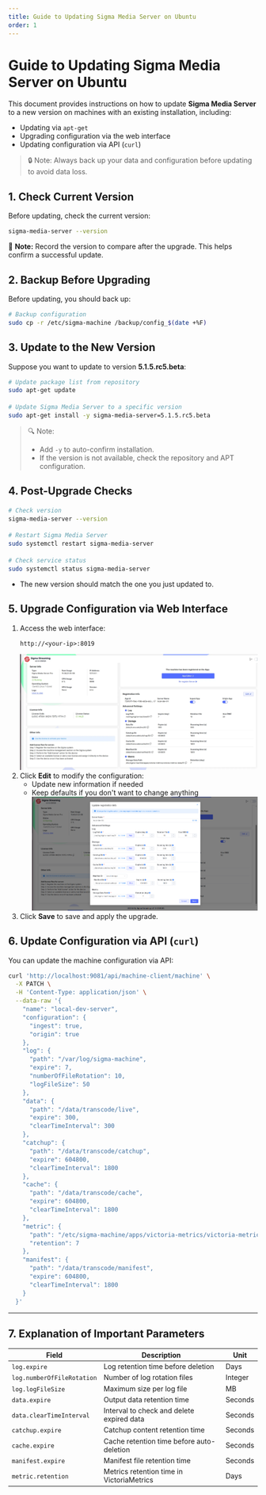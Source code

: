 ```yaml
---
title: Guide to Updating Sigma Media Server on Ubuntu
order: 1
---
```



# Guide to Updating Sigma Media Server on Ubuntu
This document provides instructions on how to update **Sigma Media Server** to a new version on machines with an existing installation, including:

- Updating via `apt-get`
- Upgrading configuration via the web interface
- Updating configuration via API (`curl`)

> 🔒 Note: Always back up your data and configuration before updating to avoid data loss.


## 1. Check Current Version

Before updating, check the current version:

```bash
sigma-media-server --version

```

📝 **Note:** Record the version to compare after the upgrade. This helps confirm a successful update.


## 2. Backup Before Upgrading

Before updating, you should back up:

```bash
# Backup configuration
sudo cp -r /etc/sigma-machine /backup/config_$(date +%F)

```


## 3. Update to the New Version

Suppose you want to update to version **5.1.5.rc5.beta**:

```bash
# Update package list from repository
sudo apt-get update

# Update Sigma Media Server to a specific version
sudo apt-get install -y sigma-media-server=5.1.5.rc5.beta

```

> 🔍 Note:
> 
> - Add `-y` to auto-confirm installation.
> - If the version is not available, check the repository and APT configuration.


## 4. Post-Upgrade Checks

```bash
# Check version
sigma-media-server --version

# Restart Sigma Media Server
sudo systemctl restart sigma-media-server

# Check service status
sudo systemctl status sigma-media-server

```

- The new version should match the one you just updated to.


## 5. Upgrade Configuration via Web Interface

1. Access the web interface:
    ```
    http://<your-ip>:8019
    ```
   ![image.png](../../../vi/sigma-media-server/image/08-update-version/portal.png)
2. Click **Edit** to modify the configuration:
    - Update new information if needed
    - Keep defaults if you don't want to change anything
   ![image.png](../../../vi/sigma-media-server/image/08-update-version/update-config.png)
3. Click **Save** to save and apply the upgrade.


## 6. Update Configuration via API (`curl`)

You can update the machine configuration via API:

```bash
curl 'http://localhost:9081/api/machine-client/machine' \
  -X PATCH \
  -H 'Content-Type: application/json' \
  --data-raw '{
    "name": "local-dev-server",
    "configuration": {
      "ingest": true,
      "origin": true
    },
    "log": {
      "path": "/var/log/sigma-machine",
      "expire": 7,
      "numberOfFileRotation": 10,
      "logFileSize": 50
    },
    "data": {
      "path": "/data/transcode/live",
      "expire": 300,
      "clearTimeInterval": 300
    },
    "catchup": {
      "path": "/data/transcode/catchup",
      "expire": 604800,
      "clearTimeInterval": 1800
    },
    "cache": {
      "path": "/data/transcode/cache",
      "expire": 604800,
      "clearTimeInterval": 1800
    },
    "metric": {
      "path": "/etc/sigma-machine/apps/victoria-metrics/victoria-metrics-data",
      "retention": 7
    },
    "manifest": {
      "path": "/data/transcode/manifest",
      "expire": 604800,
      "clearTimeInterval": 1800
    }
  }'

```

---

## 7. Explanation of Important Parameters

| Field | Description | Unit |
| --- | --- | --- |
| `log.expire` | Log retention time before deletion | Days |
| `log.numberOfFileRotation` | Number of log rotation files | Integer |
| `log.logFileSize` | Maximum size per log file | MB |
| `data.expire` | Output data retention time | Seconds |
| `data.clearTimeInterval` | Interval to check and delete expired data | Seconds |
| `catchup.expire` | Catchup content retention time | Seconds |
| `cache.expire` | Cache retention time before auto-deletion | Seconds |
| `manifest.expire` | Manifest file retention time | Seconds |
| `metric.retention` | Metrics retention time in VictoriaMetrics | Days |
